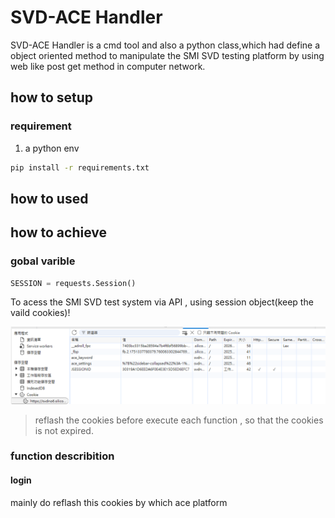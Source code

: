 # SVD-ACE Handler 


SVD-ACE Handler is a cmd tool and also a python class,which had define a object oriented  method to manipulate the SMI SVD testing platform by using web like post get method in computer network.  




## how to setup 

### requirement 
1. a python env


```sh 
pip install -r requirements.txt
```

## how to used 




## how to achieve

### gobal varible 

``` py
SESSION = requests.Session()
```
To acess the SMI SVD test system via API , using session object(keep the vaild cookies)!


![loggin_cookies](./image/loggin_cookies.png)
>reflash the cookies before execute each function , so that the cookies is not expired.  



### function describition

#### login 
mainly do reflash this cookies by which ace platform 


#### 

